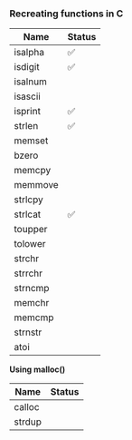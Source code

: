### Recreating functions in C ### 

Name  | Status
------------- | -------------
isalpha     |  ✅ 
isdigit   |  ✅ 
isalnum|
isascii|
isprint| ✅ 
strlen|✅ 
memset|
bzero|
memcpy|
memmove|
strlcpy|
strlcat|✅ 
toupper|
tolower|
strchr|
strrchr|
strncmp|
memchr|
memcmp|
strnstr|
atoi|

**Using malloc()**

Name  | Status
------------- | -------------
calloc    |  
strdup   | 
